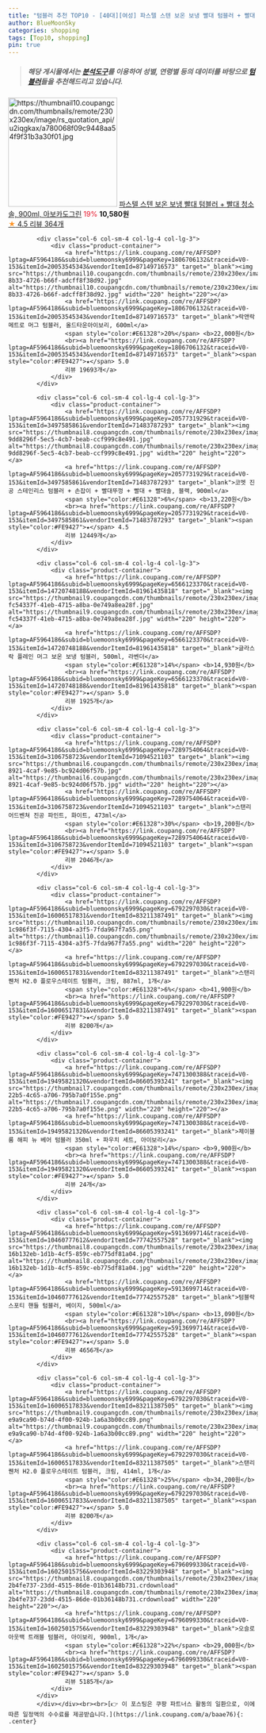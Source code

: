 ```yaml
---
title: "텀블러 추천 TOP10 - [40대][여성] 파스텔 스텐 보온 보냉 빨대 텀블러 + 빨대 청소솔, 900ml, 아보카도그린"
author: BlueMoonSky
categories: shopping
tags: [Top10, shopping]
pin: true
---
```


> ##### 해당 게시물에서는 [**분석도구**](https://itemscout.io/)를 이용하여 **성별**, **연령별** 등의 데이터를 바탕으로 [**텀블러**](https://link.coupang.com/a/baae76)들을 추천해드리고 있습니다.
<div class="container"><div class="row">
            <div class="col-6 col-sm-4 col-lg-4 col-lg-3">
                <div class="product-container">
                    <a href="https://link.coupang.com/re/AFFSDP?lptag=AF5964186&subid=bluemoonsky6999&pageKey=6748191419&traceid=V0-153&itemId=15774068581&vendorItemId=82987356937" target="_blank"><img src="https://thumbnail10.coupangcdn.com/thumbnails/remote/230x230ex/image/rs_quotation_api/u2iqgkax/a780068f09c9448aa54f9f31b3a30f01.jpg" alt="https://thumbnail10.coupangcdn.com/thumbnails/remote/230x230ex/image/rs_quotation_api/u2iqgkax/a780068f09c9448aa54f9f31b3a30f01.jpg" width="220" height="220"></a>
                    <a href="https://link.coupang.com/re/AFFSDP?lptag=AF5964186&subid=bluemoonsky6999&pageKey=6748191419&traceid=V0-153&itemId=15774068581&vendorItemId=82987356937" target="_blank">파스텔 스텐 보온 보냉 빨대 텀블러 + 빨대 청소솔, 900ml, 아보카도그린</a>
                    <span style="color:#E61328">19%</span> <b>10,580원</b>
                    <br><a href="https://link.coupang.com/re/AFFSDP?lptag=AF5964186&subid=bluemoonsky6999&pageKey=6748191419&traceid=V0-153&itemId=15774068581&vendorItemId=82987356937" target="_blank"><span style="color:#FE9427">★</span> 4.5
                    리뷰 364개</a>
                </div>
            </div>
            
            <div class="col-6 col-sm-4 col-lg-4 col-lg-3">
                <div class="product-container">
                    <a href="https://link.coupang.com/re/AFFSDP?lptag=AF5964186&subid=bluemoonsky6999&pageKey=1806706132&traceid=V0-153&itemId=20053545343&vendorItemId=87149716573" target="_blank"><img src="https://thumbnail10.coupangcdn.com/thumbnails/remote/230x230ex/image/retail/images/2023/09/11/12/7/d7972140-8b33-4726-b66f-adcff8f38d92.jpg" alt="https://thumbnail10.coupangcdn.com/thumbnails/remote/230x230ex/image/retail/images/2023/09/11/12/7/d7972140-8b33-4726-b66f-adcff8f38d92.jpg" width="220" height="220"></a>
                    <a href="https://link.coupang.com/re/AFFSDP?lptag=AF5964186&subid=bluemoonsky6999&pageKey=1806706132&traceid=V0-153&itemId=20053545343&vendorItemId=87149716573" target="_blank">락앤락 메트로 머그 텀블러, 올드타운아이보리, 600ml</a>
                    <span style="color:#E61328">20%</span> <b>22,000원</b>
                    <br><a href="https://link.coupang.com/re/AFFSDP?lptag=AF5964186&subid=bluemoonsky6999&pageKey=1806706132&traceid=V0-153&itemId=20053545343&vendorItemId=87149716573" target="_blank"><span style="color:#FE9427">★</span> 5.0
                    리뷰 19693개</a>
                </div>
            </div>
            
            <div class="col-6 col-sm-4 col-lg-4 col-lg-3">
                <div class="product-container">
                    <a href="https://link.coupang.com/re/AFFSDP?lptag=AF5964186&subid=bluemoonsky6999&pageKey=2057731929&traceid=V0-153&itemId=3497585861&vendorItemId=71483787293" target="_blank"><img src="https://thumbnail8.coupangcdn.com/thumbnails/remote/230x230ex/image/retail/images/969851670359436-9dd8296f-5ec5-4cb7-beab-ccf999c8e491.jpg" alt="https://thumbnail8.coupangcdn.com/thumbnails/remote/230x230ex/image/retail/images/969851670359436-9dd8296f-5ec5-4cb7-beab-ccf999c8e491.jpg" width="220" height="220"></a>
                    <a href="https://link.coupang.com/re/AFFSDP?lptag=AF5964186&subid=bluemoonsky6999&pageKey=2057731929&traceid=V0-153&itemId=3497585861&vendorItemId=71483787293" target="_blank">코멧 진공 스테인리스 텀블러 + 손잡이 + 빨대뚜껑 + 빨대 + 빨대솔, 블랙, 900ml</a>
                    <span style="color:#E61328">6%</span> <b>13,220원</b>
                    <br><a href="https://link.coupang.com/re/AFFSDP?lptag=AF5964186&subid=bluemoonsky6999&pageKey=2057731929&traceid=V0-153&itemId=3497585861&vendorItemId=71483787293" target="_blank"><span style="color:#FE9427">★</span> 4.5
                    리뷰 12449개</a>
                </div>
            </div>
            
            <div class="col-6 col-sm-4 col-lg-4 col-lg-3">
                <div class="product-container">
                    <a href="https://link.coupang.com/re/AFFSDP?lptag=AF5964186&subid=bluemoonsky6999&pageKey=6566123370&traceid=V0-153&itemId=14720748188&vendorItemId=81961435818" target="_blank"><img src="https://thumbnail9.coupangcdn.com/thumbnails/remote/230x230ex/image/retail/images/1405459129584761-fc54337f-41eb-4715-a8ba-0e749a8ea28f.jpg" alt="https://thumbnail9.coupangcdn.com/thumbnails/remote/230x230ex/image/retail/images/1405459129584761-fc54337f-41eb-4715-a8ba-0e749a8ea28f.jpg" width="220" height="220"></a>
                    <a href="https://link.coupang.com/re/AFFSDP?lptag=AF5964186&subid=bluemoonsky6999&pageKey=6566123370&traceid=V0-153&itemId=14720748188&vendorItemId=81961435818" target="_blank">글라스락 플레인 머그 보온 보냉 텀블러, 500ml, 라벤더</a>
                    <span style="color:#E61328">14%</span> <b>14,930원</b>
                    <br><a href="https://link.coupang.com/re/AFFSDP?lptag=AF5964186&subid=bluemoonsky6999&pageKey=6566123370&traceid=V0-153&itemId=14720748188&vendorItemId=81961435818" target="_blank"><span style="color:#FE9427">★</span> 5.0
                    리뷰 1925개</a>
                </div>
            </div>
            
            <div class="col-6 col-sm-4 col-lg-4 col-lg-3">
                <div class="product-container">
                    <a href="https://link.coupang.com/re/AFFSDP?lptag=AF5964186&subid=bluemoonsky6999&pageKey=7289754064&traceid=V0-153&itemId=3106758723&vendorItemId=71094521103" target="_blank"><img src="https://thumbnail6.coupangcdn.com/thumbnails/remote/230x230ex/image/retail/images/2020/07/15/15/6/0753dd30-8921-4caf-9e85-bc924d06f57b.jpg" alt="https://thumbnail6.coupangcdn.com/thumbnails/remote/230x230ex/image/retail/images/2020/07/15/15/6/0753dd30-8921-4caf-9e85-bc924d06f57b.jpg" width="220" height="220"></a>
                    <a href="https://link.coupang.com/re/AFFSDP?lptag=AF5964186&subid=bluemoonsky6999&pageKey=7289754064&traceid=V0-153&itemId=3106758723&vendorItemId=71094521103" target="_blank">스탠리 어드벤쳐 진공 파인트, 화이트, 473ml</a>
                    <span style="color:#E61328">30%</span> <b>19,200원</b>
                    <br><a href="https://link.coupang.com/re/AFFSDP?lptag=AF5964186&subid=bluemoonsky6999&pageKey=7289754064&traceid=V0-153&itemId=3106758723&vendorItemId=71094521103" target="_blank"><span style="color:#FE9427">★</span> 5.0
                    리뷰 2046개</a>
                </div>
            </div>
            
            <div class="col-6 col-sm-4 col-lg-4 col-lg-3">
                <div class="product-container">
                    <a href="https://link.coupang.com/re/AFFSDP?lptag=AF5964186&subid=bluemoonsky6999&pageKey=6792297030&traceid=V0-153&itemId=16006517831&vendorItemId=83211387491" target="_blank"><img src="https://thumbnail10.coupangcdn.com/thumbnails/remote/230x230ex/image/retail/images/3930281234851308-1c986f3f-7115-4304-a3f5-7fda967f7a55.png" alt="https://thumbnail10.coupangcdn.com/thumbnails/remote/230x230ex/image/retail/images/3930281234851308-1c986f3f-7115-4304-a3f5-7fda967f7a55.png" width="220" height="220"></a>
                    <a href="https://link.coupang.com/re/AFFSDP?lptag=AF5964186&subid=bluemoonsky6999&pageKey=6792297030&traceid=V0-153&itemId=16006517831&vendorItemId=83211387491" target="_blank">스탠리 퀜처 H2.0 플로우스테이트 텀블러, 크림, 887ml, 1개</a>
                    <span style="color:#E61328">6%</span> <b>41,900원</b>
                    <br><a href="https://link.coupang.com/re/AFFSDP?lptag=AF5964186&subid=bluemoonsky6999&pageKey=6792297030&traceid=V0-153&itemId=16006517831&vendorItemId=83211387491" target="_blank"><span style="color:#FE9427">★</span> 5.0
                    리뷰 8200개</a>
                </div>
            </div>
            
            <div class="col-6 col-sm-4 col-lg-4 col-lg-3">
                <div class="product-container">
                    <a href="https://link.coupang.com/re/AFFSDP?lptag=AF5964186&subid=bluemoonsky6999&pageKey=7471300388&traceid=V0-153&itemId=19495821320&vendorItemId=86605393241" target="_blank"><img src="https://thumbnail7.coupangcdn.com/thumbnails/remote/230x230ex/image/retail/images/2023/07/17/18/9/b5bbac67-22b5-4c65-a706-795b7a0f155e.png" alt="https://thumbnail7.coupangcdn.com/thumbnails/remote/230x230ex/image/retail/images/2023/07/17/18/9/b5bbac67-22b5-4c65-a706-795b7a0f155e.png" width="220" height="220"></a>
                    <a href="https://link.coupang.com/re/AFFSDP?lptag=AF5964186&subid=bluemoonsky6999&pageKey=7471300388&traceid=V0-153&itemId=19495821320&vendorItemId=86605393241" target="_blank">제이블룸 해피 뉴 베어 텀블러 350ml + 파우치 세트, 아이보리</a>
                    <span style="color:#E61328">14%</span> <b>9,900원</b>
                    <br><a href="https://link.coupang.com/re/AFFSDP?lptag=AF5964186&subid=bluemoonsky6999&pageKey=7471300388&traceid=V0-153&itemId=19495821320&vendorItemId=86605393241" target="_blank"><span style="color:#FE9427">★</span> 5.0
                    리뷰 24개</a>
                </div>
            </div>
            
            <div class="col-6 col-sm-4 col-lg-4 col-lg-3">
                <div class="product-container">
                    <a href="https://link.coupang.com/re/AFFSDP?lptag=AF5964186&subid=bluemoonsky6999&pageKey=5913699714&traceid=V0-153&itemId=10460777612&vendorItemId=77742557528" target="_blank"><img src="https://thumbnail8.coupangcdn.com/thumbnails/remote/230x230ex/image/retail/images/553286806973658-16b132eb-1d1b-4cf5-859c-eb775df81a04.jpg" alt="https://thumbnail8.coupangcdn.com/thumbnails/remote/230x230ex/image/retail/images/553286806973658-16b132eb-1d1b-4cf5-859c-eb775df81a04.jpg" width="220" height="220"></a>
                    <a href="https://link.coupang.com/re/AFFSDP?lptag=AF5964186&subid=bluemoonsky6999&pageKey=5913699714&traceid=V0-153&itemId=10460777612&vendorItemId=77742557528" target="_blank">텀블락 스포티 핸들 텀블러, 베이지, 500ml</a>
                    <span style="color:#E61328">10%</span> <b>13,090원</b>
                    <br><a href="https://link.coupang.com/re/AFFSDP?lptag=AF5964186&subid=bluemoonsky6999&pageKey=5913699714&traceid=V0-153&itemId=10460777612&vendorItemId=77742557528" target="_blank"><span style="color:#FE9427">★</span> 5.0
                    리뷰 4656개</a>
                </div>
            </div>
            
            <div class="col-6 col-sm-4 col-lg-4 col-lg-3">
                <div class="product-container">
                    <a href="https://link.coupang.com/re/AFFSDP?lptag=AF5964186&subid=bluemoonsky6999&pageKey=6792297030&traceid=V0-153&itemId=16006517833&vendorItemId=83211387505" target="_blank"><img src="https://thumbnail9.coupangcdn.com/thumbnails/remote/230x230ex/image/retail/images/2493228390545233-e9a9ca90-b74d-4f00-924b-1a6a3b00cc89.png" alt="https://thumbnail9.coupangcdn.com/thumbnails/remote/230x230ex/image/retail/images/2493228390545233-e9a9ca90-b74d-4f00-924b-1a6a3b00cc89.png" width="220" height="220"></a>
                    <a href="https://link.coupang.com/re/AFFSDP?lptag=AF5964186&subid=bluemoonsky6999&pageKey=6792297030&traceid=V0-153&itemId=16006517833&vendorItemId=83211387505" target="_blank">스탠리 퀜처 H2.0 플로우스테이트 텀블러, 크림, 414ml, 1개</a>
                    <span style="color:#E61328">25%</span> <b>34,200원</b>
                    <br><a href="https://link.coupang.com/re/AFFSDP?lptag=AF5964186&subid=bluemoonsky6999&pageKey=6792297030&traceid=V0-153&itemId=16006517833&vendorItemId=83211387505" target="_blank"><span style="color:#FE9427">★</span> 5.0
                    리뷰 8200개</a>
                </div>
            </div>
            
            <div class="col-6 col-sm-4 col-lg-4 col-lg-3">
                <div class="product-container">
                    <a href="https://link.coupang.com/re/AFFSDP?lptag=AF5964186&subid=bluemoonsky6999&pageKey=6796099330&traceid=V0-153&itemId=16025015756&vendorItemId=83229303948" target="_blank"><img src="https://thumbnail8.coupangcdn.com/thumbnails/remote/230x230ex/image/retail/images/2442515730704631-2b4fe737-23dd-4515-86de-01b36148b731.crdownload" alt="https://thumbnail8.coupangcdn.com/thumbnails/remote/230x230ex/image/retail/images/2442515730704631-2b4fe737-23dd-4515-86de-01b36148b731.crdownload" width="220" height="220"></a>
                    <a href="https://link.coupang.com/re/AFFSDP?lptag=AF5964186&subid=bluemoonsky6999&pageKey=6796099330&traceid=V0-153&itemId=16025015756&vendorItemId=83229303948" target="_blank">오슬로 아웃백 트래블 텀블러, 아이보리, 900ml, 1개</a>
                    <span style="color:#E61328">22%</span> <b>29,000원</b>
                    <br><a href="https://link.coupang.com/re/AFFSDP?lptag=AF5964186&subid=bluemoonsky6999&pageKey=6796099330&traceid=V0-153&itemId=16025015756&vendorItemId=83229303948" target="_blank"><span style="color:#FE9427">★</span> 5.0
                    리뷰 5185개</a>
                </div>
            </div>
            </div></div><br><br>[👉 이 포스팅은 쿠팡 파트너스 활동의 일환으로, 이에 따른 일정액의 수수료를 제공받습니다.](https://link.coupang.com/a/baae76){: .center}